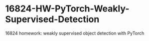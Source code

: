 # 16824-HW-PyTorch-Weakly-Supervised-Detection
16824 homework: weakly supervised object detection with PyTorch
